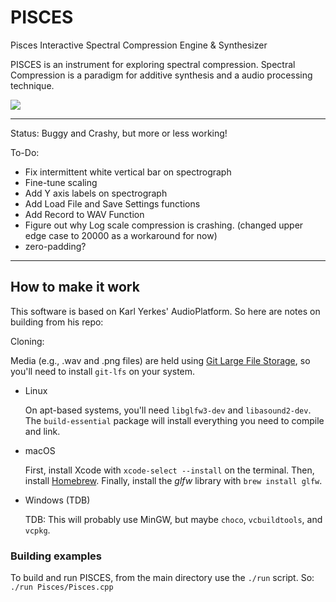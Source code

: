 # PISCES

Pisces Interactive Spectral Compression Engine & Synthesizer

PISCES is an instrument for exploring spectral compression. Spectral Compression is a paradigm for additive synthesis and a audio processing technique.

![](GUI_example.png)

- - -

Status: Buggy and Crashy, but more or less working! 

To-Do:
- Fix intermittent white vertical bar on spectrograph
- Fine-tune scaling
- Add Y axis labels on spectrograph
- Add Load File and Save Settings functions
- Add Record to WAV Function
- Figure out why Log scale compression is crashing. (changed upper edge case to 20000 as a workaround for  now)
- zero-padding?

- - -

## How to make it work

This software is based on Karl Yerkes' AudioPlatform. So here are notes on building from his repo:

Cloning:

Media (e.g., .wav and .png files) are held using [Git Large File Storage](https://git-lfs.github.com), so you'll need to install `git-lfs` on your system.

- Linux

  On apt-based systems, you'll need `libglfw3-dev` and `libasound2-dev`. The `build-essential` package will install everything you need to compile and link.

- macOS

  First, install Xcode with `xcode-select --install` on the terminal. Then, install [Homebrew](https://brew.sh). Finally, install the _glfw_ library with `brew install glfw`.

- Windows (TDB)

  TDB: This will probably use MinGW, but maybe `choco`, `vcbuildtools`, and `vcpkg`.


### Building examples

To build and run PISCES, from the main directory use the `./run` script. So: `./run Pisces/Pisces.cpp`
